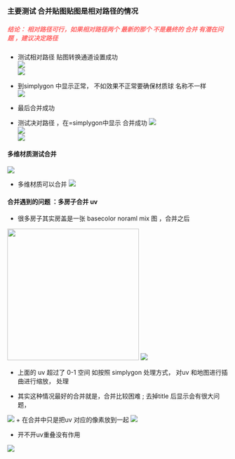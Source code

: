 ### 主要测试 合并贴图贴图是相对路径的情况    

##### <font  color = #ff6666> 结论： 相对路径可行，如果相对路径两个 最新的那个 不是最终的 合并 有潜在问题 ，建议决定路径 </font>
+ 测试相对路径 贴图转换通道设置成功  
    ![](im/v3.png)  
    ![](im/v2.png) 
+ 到simplygon 中显示正常， 不如效果不正常要确保材质球 名称不一样    
 ![](im/v1.png)    

+ 最后合并成功   


+ 测试决对路径 ，在=simplygon中显示    合并成功
  ![](im/v4.png)  
  ![](im/v1.png)    
  ![](im/v5.png)  

#### 多维材质测试合并   
![](im/v6.png)

+ 多维材质可以合并 
![](im/v7.png)    
 

#### 合并遇到的问题 ：多房子合并 uv
 + 很多房子其实房盖是一张 basecolor noraml  mix 图 ，合并之后 
<img src = "im/v8.png"  width="300">  

<img src = "im/v9.png" >    


 + 上面的 uv 超过了 0-1 空间 如按照 simplygon 处理方式， 对uv 和地图进行插曲进行缩放， 处理   
  
 + 其实这种情况最好的合并就是，合并比较困难 ; 去掉title 后显示会有很大问题，
<img src = "im/v10.png" >   
+ 在合并中只是把uv 对应的像素放到一起 
<img src = "im/v11.png" > 

+ 开不开uv重叠没有作用 
<img src = "im/v12.png" > 
   

 